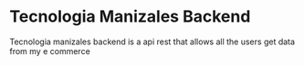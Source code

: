 # Tecnologia Manizales Backend

Tecnologia manizales backend is a api rest that allows all the users get data from my e commerce